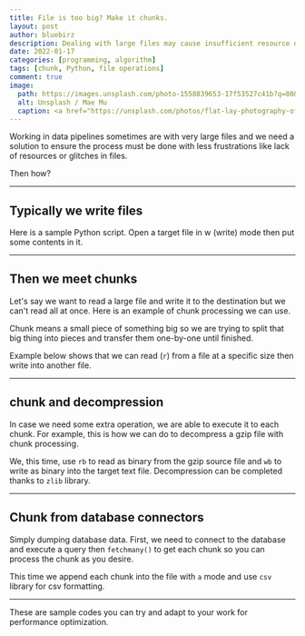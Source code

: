```yaml
---
title: File is too big? Make it chunks.
layout: post
author: bluebirz
description: Dealing with large files may cause insufficient resource during an operation.
date: 2022-01-17
categories: [programming, algorithm]
tags: [chunk, Python, file operations]
comment: true
image:
  path: https://images.unsplash.com/photo-1558839653-17f53527c41b?q=80&w=1925&auto=format&fit=crop&ixlib=rb-4.0.3&ixid=M3wxMjA3fDB8MHxwaG90by1wYWdlfHx8fGVufDB8fHx8fA%3D%3D
  alt: Unsplash / Mae Mu
  caption: <a href="https://unsplash.com/photos/flat-lay-photography-of-chocolate-bars-BqJAbXk2Fuw">Unsplash / Mae Mu</a>
---
```


Working in data pipelines sometimes are with very large files and we need a solution to ensure the process must be done with less frustrations like lack of resources or glitches in files.

Then how?

---

## Typically we write files

Here is a sample Python script. Open a target file in w (write) mode then put some contents in it.

<script src="https://gist.github.com/bluebirz/505ebfd15e63040ac2f660b266ab4d28.js"></script>

---

## Then we meet chunks

Let's say we want to read a large file and write it to the destination but we can't read all at once. Here is an example of chunk processing we can use.

Chunk means a small piece of something big so we are trying to split that big thing into pieces and transfer them one-by-one until finished.

Example below shows that we can read (`r`) from a file at a specific size then write into another file.

<script src="https://gist.github.com/bluebirz/5a5c06c7a2c320b87f8ff649d9551e13.js"></script>

---

## chunk and decompression

In case we need some extra operation, we are able to execute it to each chunk. For example, this is how we can do to decompress a gzip file with chunk processing.

We, this time, use `rb` to read as binary from the gzip source file and `wb` to write as binary into the target text file. Decompression can be completed thanks to `zlib` library.

<script src="https://gist.github.com/bluebirz/6b88dde9f8eb8505d6701b3b5ecf139f.js"></script>

---

## Chunk from database connectors

Simply dumping database data. First, we need to connect to the database and execute a query then `fetchmany()` to get each chunk so you can process the chunk as you desire.

This time we append each chunk into the file with `a` mode and use `csv` library for csv formatting.

<script src="https://gist.github.com/bluebirz/6a8db8f3390b8eafb8a5fc79bfab6d3d.js"></script>

---

These are sample codes you can try and adapt to your work for performance optimization.
